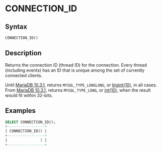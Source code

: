 # CONNECTION_ID

## Syntax

```sql
CONNECTION_ID()
```

## Description

Returns the connection ID (thread ID) for the connection. Every
thread (including events) has an ID that is unique among the set of currently
connected clients.

Until [MariaDB 10.3.1](/kb/en/mariadb-1031-release-notes/), returns `MYSQL_TYPE_LONGLONG`, or [bigint(10)](/columns-storage-engines-and-plugins/data-types/data-types-numeric-data-types/bigint), in all cases. From [MariaDB 10.3.1](/kb/en/mariadb-1031-release-notes/), returns `MYSQL_TYPE_LONG`, or [int(10)](/columns-storage-engines-and-plugins/data-types/data-types-numeric-data-types/int), when the result would fit within 32-bits.

## Examples

```sql
SELECT CONNECTION_ID();
+-----------------+
| CONNECTION_ID() |
+-----------------+
|               3 |
+-----------------+
```